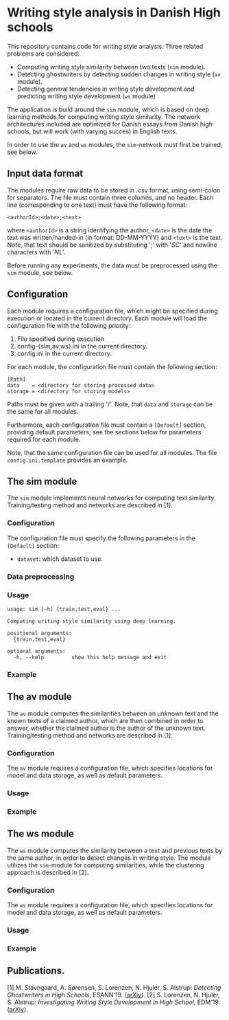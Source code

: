 # Writing style analysis in Danish High schools
This repository contains code for writing style analysis. Three related problems are considered:

* Computing writing style similarity between two texts (`sim` module).
* Detecting ghostwriters by detecting sudden changes in writing style (`av` module).
* Detecting general tendencies in writing style development and predicting writing style development (`ws` module)

The application is build around the `sim` module, which is based on deep learning methods for computing writing style similarity. The network architectures included are optimized for Danish essays from Danish high schools, but will work (with varying succes) in English texts.

In order to use the `av` and `ws` modules, the `sim`-network must first be trained, see below.

## Input data format
The modules require raw data to be stored in .csv format, using semi-colon for separators. The file must contain three columns, and no header. Each line (corresponding to one text) must have the following format:

```
<authorId>;<date>;<text>
```

where `<authorId>` is a string identifying the author, `<date>` is the date the text was written/handed-in (in format: DD-MM-YYYY) and `<text>` is the text. Note, that text should be sanitized by substituting ';' with '$SC$' and newline characters with '$NL$'.

Before running any experiments, the data must be preprocessed using the `sim` module, see below.

## Configuration
Each module requires a configuration file, which might be specified during execution or located in the current directory. Each module will load the configuration file with the following priority:

1. File specified during execution
2. config-{sim,av,ws}.ini in the current directory.
3. config.ini in the current directory.

For each module, the configuration file must contain the following section:

```
[Path]
data    = <directory for storing processed data>
storage = <directory for storing models>
```

Paths must be given with a trailing '/'. Note, that `data` and `storage` can be the same for all modules.

Furthermore, each configuration file must contain a `[Default]` section, providing default parameters; see the sections below for parameters required for each module.

Note, that the same configuration file can be used for all modules. The file `config.ini.template` provides an example.

## The sim module
The `sim` module implements neural networks for computing text similarity. Training/testing method and networks are described in [1].

### Configuration
The configuration file must specify the following parameters in the `[Default]` section:

* `dataset`: which dataset to use.


### Data preprocessing


### Usage

```
usage: sim [-h] {train,test,eval} ...

Computing writing style similarity using deep learning.

positional arguments:
  {train,test,eval}

optional arguments:
  -h, --help         show this help message and exit
```

### Example

## The av module
The `av` module computes the similarities between an unknown text and the known texts of a claimed author, which are then combined in order to answer, whether the claimed author is the author of the unknown text. Training/testing method and networks are described in [1].

### Configuration
The `av` module requires a configuration file, which specifies locations for model and data storage, as well as default parameters.

### Usage
### Example

## The ws module
The `ws` module computes the similarity between a text and previous texts by the same author, in order to detect changes in writing style. The module utilizes the `sim`-module for computing similarities, while the clustering approach is described in [2].

### Configuration
The `ws` module requires a configuration file, which specifies locations for model and data storage, as well as default parameters.

### Usage
### Example

## Publications.
[1] M. Stavngaard, A. Sørensen, S. Lorenzen, N. Hjuler, S. Alstrup: _Detecting Ghostwriters in High Schools_, ESANN'19. ([arXiv](https://arxiv.org/abs/1906.01635)).
[2] S. Lorenzen, N. Hjuler, S. Alstrup: _Investigating Writing Style Development in High School_, EDM'19. ([arXiv](https://arxiv.org/abs/1906.03072)).
